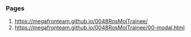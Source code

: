 ### Pages
1. <https://megafronteam.github.io/0048RosMolTrainee/>
2. <https://megafronteam.github.io/0048RosMolTrainee/00-modal.html>